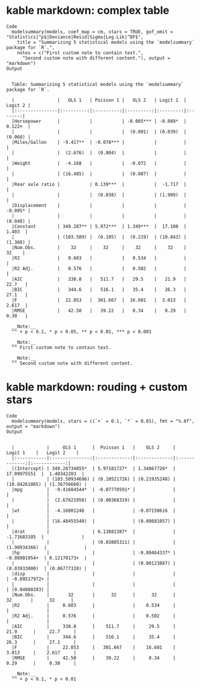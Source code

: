 # kable markdown: complex table

    Code
      modelsummary(models, coef_map = cm, stars = TRUE, gof_omit = "Statistics|^p$|Deviance|Resid|Sigma|Log.Lik|^DF$",
        title = "Summarizing 5 statistical models using the `modelsummary` package for `R`.",
        notes = c("First custom note to contain text.",
          "Second custom note with different content."), output = "markdown")
    Output
      
      
      Table: Summarizing 5 statistical models using the `modelsummary` package for `R`.
      
      |                |   OLS 1   | Poisson 1 |   OLS 2   | Logit 1  | Logit 2 |
      |:---------------|:---------:|:---------:|:---------:|:--------:|:-------:|
      |Horsepower      |           |           | -0.005*** | -0.089*  | 0.122+  |
      |                |           |           |  (0.001)  | (0.039)  | (0.068) |
      |Miles/Gallon    | -9.417**  | -0.078*** |           |          |         |
      |                |  (2.676)  |  (0.004)  |           |          |         |
      |Weight          |  -4.168   |           |  -0.072   |          |         |
      |                | (16.485)  |           |  (0.087)  |          |         |
      |Rear axle ratio |           | 0.139***  |           |  -1.717  |         |
      |                |           |  (0.038)  |           | (1.909)  |         |
      |Displacement    |           |           |           |          | -0.095* |
      |                |           |           |           |          | (0.048) |
      |Constant        | 349.287** | 5.972***  | 1.349***  |  17.100  |  1.403  |
      |                | (103.509) |  (0.105)  |  (0.219)  | (10.843) | (1.368) |
      |Num.Obs.        |    32     |    32     |    32     |    32    |   32    |
      |R2              |   0.603   |           |   0.534   |          |         |
      |R2 Adj.         |   0.576   |           |   0.502   |          |         |
      |AIC             |   338.8   |   511.7   |   29.5    |   21.9   |  22.7   |
      |BIC             |   344.6   |   516.1   |   35.4    |   26.3   |  27.1   |
      |F               |  22.053   |  301.667  |  16.601   |  3.013   |  2.617  |
      |RMSE            |   42.50   |   39.22   |   0.34    |   0.29   |  0.30   |
      
      __Note:__
      ^^ + p < 0.1, * p < 0.05, ** p < 0.01, *** p < 0.001
      
      __Note:__
      ^^ First custom note to contain text.
      
      __Note:__
      ^^ Second custom note with different content.

# kable markdown: rouding + custom stars

    Code
      modelsummary(models, stars = c(`+` = 0.1, `*` = 0.01), fmt = "%.8f", output = "markdown")
    Output
      
      
      |            |     OLS 1      |  Poisson 1   |    OLS 2     |    Logit 1    |   Logit 2    |
      |:-----------|:--------------:|:------------:|:------------:|:-------------:|:------------:|
      |(Intercept) | 349.28734855*  | 5.97181727*  | 1.34867726*  |  17.09975551  |  1.40342203  |
      |            | (103.50934696) | (0.10521726) | (0.21935248) | (10.84261865) | (1.36756660) |
      |mpg         |  -9.41684544*  | -0.07770591* |              |               |              |
      |            |  (2.67621950)  | (0.00368319) |              |               |              |
      |wt          |  -4.16801248   |              | -0.07150616  |               |              |
      |            | (16.48455540)  |              | (0.08681057) |               |              |
      |drat        |                | 0.13881387*  |              |  -1.71683105  |              |
      |            |                | (0.03805311) |              | (1.90934366)  |              |
      |hp          |                |              | -0.00464337* | -0.08901954+  | 0.12170173+  |
      |            |                |              | (0.00123887) | (0.03933000)  | (0.06777320) |
      |disp        |                |              |              |               | -0.09517972+ |
      |            |                |              |              |               | (0.04800283) |
      |Num.Obs.    |       32       |      32      |      32      |      32       |      32      |
      |R2          |     0.603      |              |    0.534     |               |              |
      |R2 Adj.     |     0.576      |              |    0.502     |               |              |
      |AIC         |     338.8      |    511.7     |     29.5     |     21.9      |     22.7     |
      |BIC         |     344.6      |    516.1     |     35.4     |     26.3      |     27.1     |
      |F           |     22.053     |   301.667    |    16.601    |     3.013     |    2.617     |
      |RMSE        |     42.50      |    39.22     |     0.34     |     0.29      |     0.30     |
      
      __Note:__
      ^^ + p < 0.1, * p < 0.01

